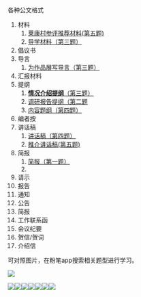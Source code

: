 



各种公文格式

1. 材料
   1. [莱康村参评推荐材料(第五题)](https://www.fenbi.com/spa/shenlun/zhenti/shenlun/91730)
   2. [导学材料（第三题）](https://www.fenbi.com/spa/shenlun/zhenti/shenlun/86943)
2. 倡议书
3. 导言
   1. [为作品展写导言（第三题）](https://www.fenbi.com/spa/shenlun/zhenti/shenlun/78636)
4. 汇报材料
5. 提纲
   1. [**情况介绍提纲**（第三题）](https://www.fenbi.com/spa/shenlun/zhenti/shenlun/91730)
   2. [调研报告提纲（第二题](https://www.fenbi.com/spa/shenlun/zhenti/shenlun/86943)
   3. [内容题纲（第四题）](https://www.fenbi.com/spa/shenlun/zhenti/shenlun/91731)
6. 编者按
7. 讲话稿
   1. [讲话稿（第四题）](https://www.fenbi.com/spa/shenlun/zhenti/shenlun/78636)
   2. [推介讲话稿(第五题)](https://www.fenbi.com/spa/shenlun/zhenti/shenlun/91731)
8. 简报
   1. [简报（第一题）](https://www.fenbi.com/spa/shenlun/zhenti/shenlun/78792)
   2. 
9. 请示
10. 报告
11. 通知
12. 公告
13. 简报
14. 工作联系函
15. 会议纪要
16. 贺信/贺词
17. 介绍信









可对照图片，在粉笔app搜索相关题型进行学习。

![](https://hera-webapp.fbstatic.cn/api/picture/download/411025053335552.jpeg)





![](https://hera-webapp.fbstatic.cn/api/picture/download/411025053336576.jpeg)![](https://hera-webapp.fbstatic.cn/api/picture/download/411025053335553.jpeg)![](https://hera-webapp.fbstatic.cn/api/picture/download/411025053597696.jpeg)![](https://hera-webapp.fbstatic.cn/api/picture/download/411025053597698.jpeg)![](https://hera-webapp.fbstatic.cn/api/picture/download/411025053860864.jpeg)![](https://hera-webapp.fbstatic.cn/api/picture/download/411025053859840.jpeg)![](https://hera-webapp.fbstatic.cn/api/picture/download/411025053860865.jpeg)![]()![]()![]()![]()

